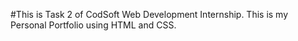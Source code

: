 #This is Task 2 of CodSoft Web Development Internship. This is my Personal Portfolio using HTML and CSS.
